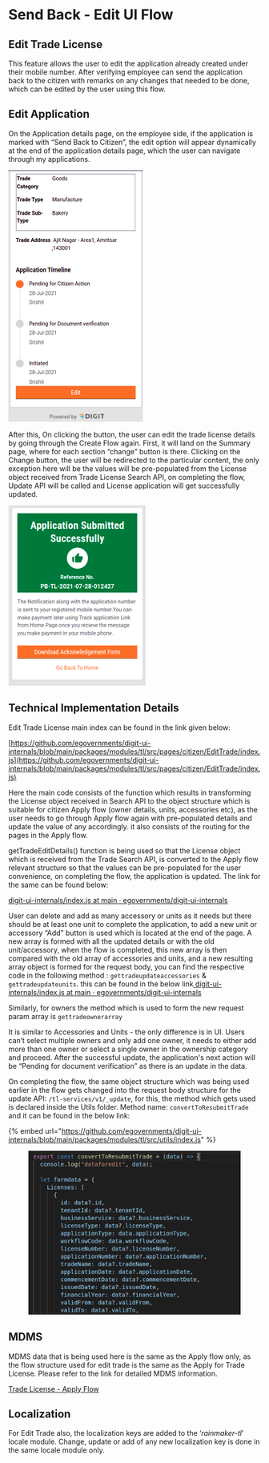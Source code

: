 # Send Back - Edit UI Flow

## **Edit Trade License**

This feature allows the user to edit the application already created under their mobile number. After verifying employee can send the application back to the citizen with remarks on any changes that needed to be done, which can be edited by the user using this flow.

## **Edit Application**

On the Application details page, on the employee side, if the application is marked with “Send Back to Citizen”, the edit option will appear dynamically at the end of the application details page, which the user can navigate through my applications.

![](<../../../../../.gitbook/assets/image (166).png>)

After this, On clicking the button, the user can edit the trade license details by going through the Create Flow again. First, it will land on the Summary page, where for each section “change” button is there. Clicking on the Change button, the user will be redirected to the particular content, the only exception here will be the values will be pre-populated from the License object received from Trade License Search API, on completing the flow, Update API will be called and License application will get successfully updated.

![Acknowledgement Screen](<../../../../../.gitbook/assets/image (125).png>)

## **Technical Implementation Details**

Edit Trade License main index can be found in the link given below:

[https://github.com/egovernments/digit-ui-internals/blob/main/packages/modules/tl/src/pages/citizen/EditTrade/index.js](https://github.com/egovernments/digit-ui-internals/blob/main/packages/modules/tl/src/pages/citizen/EditTrade/index.js)

Here the main code consists of the function which results in transforming the License object received in Search API to the object structure which is suitable for citizen Apply flow (owner details, units, accessories etc), as the user needs to go through Apply flow again with pre-populated details and update the value of any accordingly. it also consists of the routing for the pages in the Apply flow.

getTradeEditDetails() function is being used so that the License object which is received from the Trade Search API, is converted to the Apply flow relevant structure so that the values can be pre-populated for the user convenience, on completing the flow, the application is updated. The link for the same can be found below:

[<img src="https://github.com/fluidicon.png" alt="" data-size="line">digit-ui-internals/index.js at main · egovernments/digit-ui-internals](https://github.com/egovernments/digit-ui-internals/blob/main/packages/modules/tl/src/pages/citizen/EditTrade/index.js)

User can delete and add as many accessory or units as it needs but there should be at least one unit to complete the application, to add a new unit or accessory “Add” button is used which is located at the end of the page. A new array is formed with all the updated details or with the old unit/accessory, when the flow is completed, this new array is then compared with the old array of accessories and units, and a new resulting array object is formed for the request body, you can find the respective code in the following method : `gettradeupdateaccessories` & `gettradeupdateunits`. this can be found in the below link[ <img src="https://github.com/fluidicon.png" alt="" data-size="line">digit-ui-internals/index.js at main · egovernments/digit-ui-internals](https://github.com/egovernments/digit-ui-internals/blob/main/packages/modules/tl/src/utils/index.js)

Similarly, for owners the method which is used to form the new request param array is `gettradeownerarray`

It is similar to Accessories and Units - the only difference is in UI. Users can’t select multiple owners and only add one owner, it needs to either add more than one owner or select a single owner in the ownership category and proceed. After the successful update, the application's next action will be “Pending for document verification” as there is an update in the data.

On completing the flow, the same object structure which was being used earlier in the flow gets changed into the request body structure for the update API: `/tl-services/v1/_update`, for this, the method which gets used is declared inside the Utils folder. Method name: `convertToResubmitTrade` and it can be found in the below link:

{% embed url="https://github.com/egovernments/digit-ui-internals/blob/main/packages/modules/tl/src/utils/index.js" %}

<figure><img src="../../../../../.gitbook/assets/image (27).png" alt=""><figcaption></figcaption></figure>

## **MDMS**

MDMS data that is being used here is the same as the Apply flow only, as the flow structure used for edit trade is the same as the Apply for Trade License. Please refer to the link for detailed MDMS information.

[Trade License - Apply Flow](./)

## **Localization**

For Edit Trade also, the localization keys are added to the ‘_rainmaker-tl_’ locale module. Change, update or add of any new localization key is done in the same locale module only.
